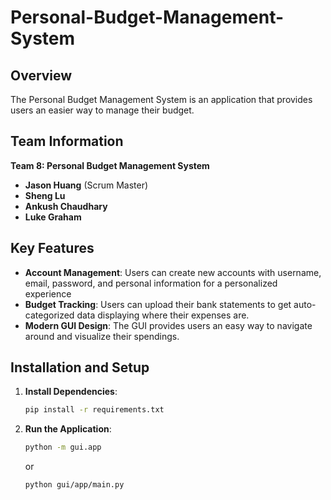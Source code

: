 # Personal-Budget-Management-System

## Overview
The Personal Budget Management System is an application that provides users an easier way to manage their budget.

## Team Information

**Team 8: Personal Budget Management System**
- **Jason Huang** (Scrum Master)
- **Sheng Lu**
- **Ankush Chaudhary**
- **Luke Graham**

## Key Features
- **Account Management**: Users can create new accounts with username, email, password, and personal information for a personalized experience
- **Budget Tracking**: Users can upload their bank statements to get auto-categorized data displaying where their expenses are.
- **Modern GUI Design**: The GUI provides users an easy way to navigate around and visualize their spendings.

## Installation and Setup

1. **Install Dependencies**:
   ```bash
   pip install -r requirements.txt
   ```

2. **Run the Application**:
   ```bash
   python -m gui.app
   ```
   or
   ```bash
   python gui/app/main.py
   ```
